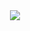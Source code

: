 <div align="center">
  <img src="https://user-images.githubusercontent.com/61476935/115901544-b9113000-a437-11eb-8f0a-52462079b565.png">
</div>
